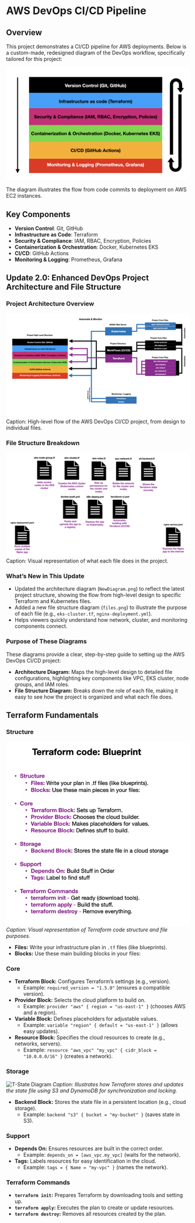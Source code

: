 # AWS DevOps CI/CD Pipeline

## Overview

This project demonstrates a CI/CD pipeline for AWS deployments. Below is a custom-made, redesigned diagram of the DevOps workflow, specifically tailored for this project:

![DevOps Diagram](./images/devops.png)

The diagram illustrates the flow from code commits to deployment on AWS EC2 instances.

## Key Components

- **Version Control**: Git, GitHub
- **Infrastructure as Code**: Terraform
- **Security & Compliance**: IAM, RBAC, Encryption, Policies
- **Containerization & Orchestration**: Docker, Kubernetes EKS
- **CI/CD**: GitHub Actions
- **Monitoring & Logging**: Prometheus, Grafana

## Update 2.0: Enhanced DevOps Project Architecture and File Structure

### Project Architecture Overview

![DevOps Architecture Diagram](./images/NewDiagram.png)  
Caption: High-level flow of the AWS DevOps CI/CD project, from design to individual files.

### File Structure Breakdown

![File Structure Diagram](./images/files.png)  
Caption: Visual representation of what each file does in the project.

### What’s New in This Update

- Updated the architecture diagram (`NewDiagram.png`) to reflect the latest project structure, showing the flow from high-level design to specific Terraform and Kubernetes files.
- Added a new file structure diagram (`files.png`) to illustrate the purpose of each file (e.g., `eks-cluster.tf`, `nginx-deployment.yml`).
- Helps viewers quickly understand how network, cluster, and monitoring components connect.

### Purpose of These Diagrams

These diagrams provide a clear, step-by-step guide to setting up the AWS DevOps CI/CD project:

- **Architecture Diagram:** Maps the high-level design to detailed file configurations, highlighting key components like VPC, EKS cluster, node groups, and IAM roles.
- **File Structure Diagram:** Breaks down the role of each file, making it easy to see how the project is organized and what each file does.

## Terraform Fundamentals

### Structure

![Terracode Diagram](./images/Terracode.png)  
_Caption: Visual representation of Terraform code structure and file purposes._

- **Files:** Write your infrastructure plan in `.tf` files (like blueprints).
- **Blocks:** Use these main building blocks in your files:

### Core

- **Terraform Block:** Configures Terraform’s settings (e.g., version).
  - Example: `required_version = "1.5.0"` (ensures a compatible version).
- **Provider Block:** Selects the cloud platform to build on.
  - Example: `provider "aws" { region = "us-east-1" }` (chooses AWS and a region).
- **Variable Block:** Defines placeholders for adjustable values.
  - Example: `variable "region" { default = "us-east-1" }` (allows easy updates).
- **Resource Block:** Specifies the cloud resources to create (e.g., networks, servers).
  - Example: `resource "aws_vpc" "my_vpc" { cidr_block = "10.0.0.0/16" }` (creates a network).

### Storage

![T-State Diagram](./images/tstatepng)
_Caption: Illustrates how Terraform stores and updates the state file using S3 and DynamoDB for synchronization and locking._

- **Backend Block:** Stores the state file in a persistent location (e.g., cloud storage).
  - Example: `backend "s3" { bucket = "my-bucket" }` (saves state in S3).

### Support

- **Depends On:** Ensures resources are built in the correct order.
  - Example: `depends_on = [aws_vpc.my_vpc]` (waits for the network).
- **Tags:** Labels resources for easy identification in the cloud.
  - Example: `tags = { Name = "my-vpc" }` (names the network).

### Terraform Commands

- **`terraform init`:** Prepares Terraform by downloading tools and setting up.
- **`terraform apply`:** Executes the plan to create or update resources.
- **`terraform destroy`:** Removes all resources created by the plan.
